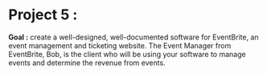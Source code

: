 # Project 5 : 

**Goal :** create a well-designed, well-documented software for EventBrite, an event management and ticketing website. The Event Manager from EventBrite, Bob, is the client who will be using your software to manage events and determine the revenue from events.


